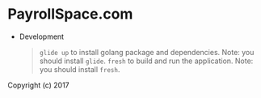# PayrollSpace.com

- Development
  > `glide up` to install golang package and dependencies. Note: you should install `glide`.
  > `fresh` to build and run the application. Note: you should install `fresh`.


Copyright (c) 2017
